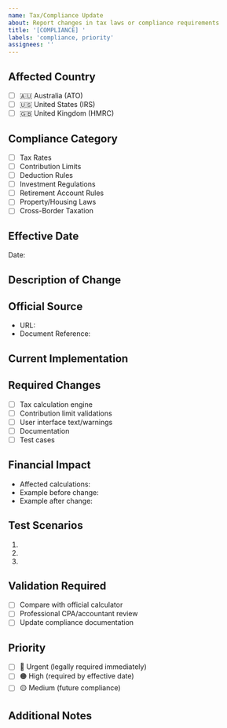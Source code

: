 ```yaml
---
name: Tax/Compliance Update
about: Report changes in tax laws or compliance requirements
title: '[COMPLIANCE] '
labels: 'compliance, priority'
assignees: ''
---
```


## Affected Country
- [ ] 🇦🇺 Australia (ATO)
- [ ] 🇺🇸 United States (IRS)
- [ ] 🇬🇧 United Kingdom (HMRC)

## Compliance Category
- [ ] Tax Rates
- [ ] Contribution Limits
- [ ] Deduction Rules
- [ ] Investment Regulations
- [ ] Retirement Account Rules
- [ ] Property/Housing Laws
- [ ] Cross-Border Taxation

## Effective Date
<!-- When does this change take effect? -->
Date: 

## Description of Change
<!-- Describe the regulatory/tax change -->

## Official Source
<!-- Link to official documentation -->
- URL: 
- Document Reference: 

## Current Implementation
<!-- How is this currently handled in the system? -->

## Required Changes
<!-- What needs to be updated? -->
- [ ] Tax calculation engine
- [ ] Contribution limit validations
- [ ] User interface text/warnings
- [ ] Documentation
- [ ] Test cases

## Financial Impact
<!-- Describe impact on calculations -->
- Affected calculations: 
- Example before change: 
- Example after change: 

## Test Scenarios
<!-- Provide test cases to validate the update -->
1. 
2. 
3. 

## Validation Required
- [ ] Compare with official calculator
- [ ] Professional CPA/accountant review
- [ ] Update compliance documentation

## Priority
- [ ] 🔴 Urgent (legally required immediately)
- [ ] 🟠 High (required by effective date)
- [ ] 🟡 Medium (future compliance)

## Additional Notes
<!-- Any other relevant information -->